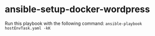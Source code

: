 # ansible-setup-docker-wordpress
 
Run this playbook with the following command:
```ansible-playbook hostEnvTask.yaml -kK```